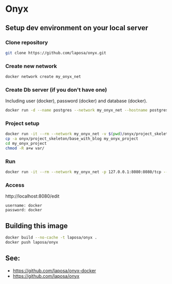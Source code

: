 # Onyx

## Setup dev environment on your local server
### Clone repository
```bash
git clone https://github.com/laposa/onyx.git
```

### Create new network
```bash
docker network create my_onyx_net
```

### Create Db server (if you don't have one)
Including user (docker), password (docker) and database (docker).
```bash
docker run -d --name postgres --network my_onyx_net --hostname postgres -p 127.0.0.1:5432:5432/tcp -e POSTGRES_USER=docker -e POSTGRES_PASSWORD=docker postgres:9.6
```

### Project setup
```bash
docker run -it --rm --network my_onyx_net -v $(pwd)/onyx/project_skeleton/base_with_blog.sql:/tmp/import.sql postgres:9.6 psql -h postgres -U docker -f /tmp/import.sql
cp -a onyx/project_skeleton/base_with_blog my_onyx_project
cd my_onyx_project
chmod -R a+w var/
```

### Run
```bash
docker run -it --rm --network my_onyx_net -p 127.0.0.1:8080:8080/tcp --mount type=bind,source=`pwd`,target=/var/www/ laposa/onyx
```

### Access
http://localhost:8080/edit
```
username: docker
password: docker
```

## Building this image
```bash
docker build --no-cache -t laposa/onyx .
docker push laposa/onyx
```

## See:
* https://github.com/laposa/onyx-docker
* https://github.com/laposa/onyx

